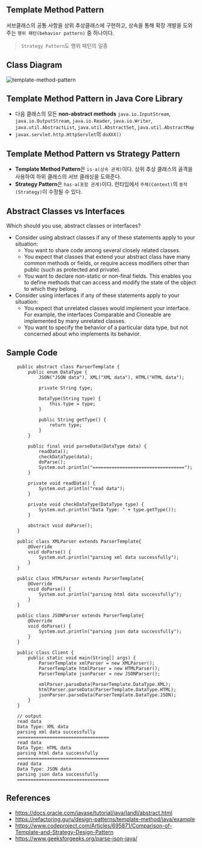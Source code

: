 ## Template Method Pattern
서브클래스의 공통 사항을 상위 추상클래스에 구현하고, 상속을 통해 확장 개발을 도와주는 `행위 패턴(behavior pattern)` 중 하나이다.
> `Strategy Pattern`도 행위 패턴의 일종

## Class Diagram
![template-method-pattern](https://user-images.githubusercontent.com/28993371/59420133-467ca580-8e07-11e9-8a2b-ce78ff607cdf.png)

## Template Method Pattern in Java Core Library
- 다음 클래스의 모든 **non-abstract methods** `java.io.InputStream`, `java.io.OutputStream`,  `java.io.Reader`, `java.io.Writer`, `java.util.AbstractList`, `java.util.AbstractSet`, `java.util.AbstractMap`
- `javax.servlet.http.HttpServlet`의 `doXXX()`

## Template Method Pattern vs Strategy Pattern
- **Template Method Pattern**은 `is-a(상속 관계)`이다. 상위 추상 클래스의 골격을 사용하여 하위 클래스의 서브 클래싱을 도와준다.
- **Strategy Pattern**은 `has-a(포함 관계)`이다. 런타임에서 `주체(Context)`의 `동작(Strategy)`이 수정될 수 있다.

## Abstract Classes vs Interfaces
Which should you use, abstract classes or interfaces?

- Consider using abstract classes if any of these statements apply to your situation:
    - You want to share code among several closely related classes.
    - You expect that classes that extend your abstract class have many common methods or fields, or require access modifiers other than public (such as protected and private).
    - You want to declare non-static or non-final fields. This enables you to define methods that can access and modify the state of the object to which they belong.
- Consider using interfaces if any of these statements apply to your situation:
    - You expect that unrelated classes would implement your interface. For example, the interfaces Comparable and Cloneable are implemented by many unrelated classes.
    - You want to specify the behavior of a particular data type, but not concerned about who implements its behavior.


## Sample Code
~~~
    public abstract class ParserTemplate {
        public enum DataType {
            JSON("JSON data"), XML("XML data"), HTML("HTML data");
    
            private String type;
    
            DataType(String type) {
                this.type = type;
            }
    
            public String getType() {
                return type;
            }
        }
    
        public final void parseData(DataType data) {
            readData();
            checkDataType(data);
            doParse();
            System.out.println("==================================");
        }
    
        private void readData() {
            System.out.println("read data");
        }
    
        private void checkDataType(DataType type) {
            System.out.println("Data Type: " + type.getType());
        }
    
        abstract void doParse();
    }
    
    public class XMLParser extends ParserTemplate{
        @Override
        void doParse() {
            System.out.println("parsing xml data successfully");
        }
    }

    public class HTMLParser extends ParserTemplate{
        @Override
        void doParse() {
            System.out.println("parsing html data successfully");
        }
    }
    
    public class JSONParser extends ParserTemplate{
        @Override
        void doParse() {
            System.out.println("parsing json data successfully");
        }
    }
    
    public class Client {
        public static void main(String[] args) {
            ParserTemplate xmlParser = new XMLParser();
            ParserTemplate htmlParser = new HTMLParser();
            ParserTemplate jsonParser = new JSONParser();
    
            xmlParser.parseData(ParserTemplate.DataType.XML);
            htmlParser.parseData(ParserTemplate.DataType.HTML);
            jsonParser.parseData(ParserTemplate.DataType.JSON);
        }
    }
    
    // output
    read data
    Data Type: XML data
    parsing xml data successfully
    ==================================
    read data
    Data Type: HTML data
    parsing html data successfully
    ==================================
    read data
    Data Type: JSON data
    parsing json data successfully
    ==================================
~~~


## References
- https://docs.oracle.com/javase/tutorial/java/IandI/abstract.html
- https://refactoring.guru/design-patterns/template-method/java/example
- https://www.codeproject.com/Articles/695871/Comparison-of-Template-and-Strategy-Design-Pattern
- https://www.geeksforgeeks.org/parse-json-java/